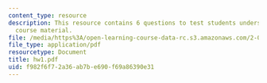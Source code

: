 ```yaml
---
content_type: resource
description: This resource contains 6 questions to test students understanding of
  course material.
file: /media/https%3A/open-learning-course-data-rc.s3.amazonaws.com/2-016-hydrodynamics-13-012-fall-2005/f982f6f72a36ab7be690f69a86390e31_hw1.pdf
file_type: application/pdf
resourcetype: Document
title: hw1.pdf
uid: f982f6f7-2a36-ab7b-e690-f69a86390e31
---
```

